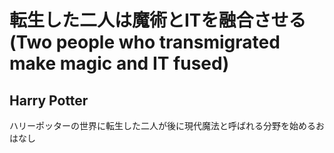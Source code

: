 # 転生した二人は魔術とITを融合させる(Two people who transmigrated make magic and IT fused)

## Harry Potter

ハリーポッターの世界に転生した二人が後に現代魔法と呼ばれる分野を始めるおはなし
